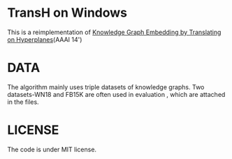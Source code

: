 # TransH on Windows

This is a reimplementation of [Knowledge Graph Embedding by Translating on Hyperplanes](http://www.aaai.org/ocs/index.php/AAAI/AAAI14/paper/download/8531/8546)(AAAI 14')

# DATA

The algorithm mainly uses triple datasets of knowledge graphs. Two datasets-WN18 and FB15K are often used in evaluation , which are attached in the files.

# LICENSE

The code is under MIT license.